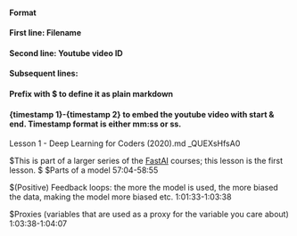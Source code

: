 #### Format
#### First line: Filename
#### Second line: Youtube video ID
#### Subsequent lines: 
#### Prefix with $ to define it as plain markdown
#### {timestamp 1}-{timestamp 2} to embed the youtube video with start & end. Timestamp format is either mm:ss or ss.
Lesson 1 - Deep Learning for Coders (2020).md
_QUEXsHfsA0

$This is part of a larger series of the [FastAI](https://course.fast.ai/) courses; this lesson is the first lesson. 
$
$Parts of a model
57:04-58:55

$(Positive) Feedback loops: the more the model is used, the more biased the data, making the model more biased etc.
1:01:33-1:03:38

$Proxies (variables that are used as a proxy for the variable you care about)
1:03:38-1:04:07